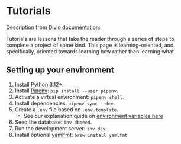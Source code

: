 # Tutorials

Description from
[Divio documentation](https://docs.divio.com/documentation-system/tutorials/):

Tutorials are lessons that take the reader through a series of steps
to complete a project of some kind.
This page is learning-oriented, and specifically, oriented towards learning
how rather than learning what.

## Setting up your environment

1. Install Python 3.12+.
2. Install [Pipenv](https://pipenv.pypa.io/en/latest/index.html):
   `pip install --user pipenv`.
3. Activate a virtual environment: `pipenv shell`.
4. Install dependencies: `pipenv sync --dev`.
5. Create a `.env` file based on `.env.template`.
   - See our explanation guide on [environment variables here](./how-to.md#environment-variables)
6. Seed the database: `inv dbseed`.
7. Run the development server: `inv dev`.
8. Install optional [yamlfmt](https://github.com/google/yamlfmt): `brew install yamlfmt`
